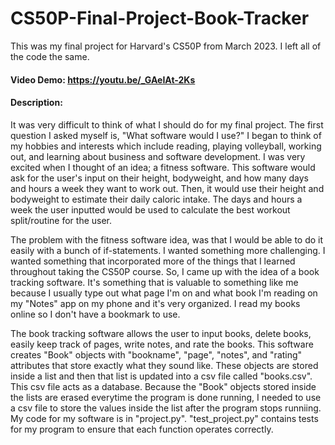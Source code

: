 # CS50P-Final-Project-Book-Tracker
This was my final project for Harvard's CS50P from March 2023. I left all of the code the same.

#### Video Demo:  <https://youtu.be/_GAeIAt-2Ks>

#### Description:
It was very difficult to think of what I should do for my final project. The first question I asked myself is, "What software would I use?" I began to think of my hobbies and interests which include reading, playing volleyball, working out, and learning about business and software development. I was very excited when I thought of an idea; a fitness software. This software would ask for the user's input on their height, bodyweight, and how many days and hours a week they want to work out. Then, it would use their height and bodyweight to estimate their daily caloric intake. The days and hours a week the user inputted would be used to calculate the best workout split/routine for the user. 

The problem with the fitness software idea, was that I would be able to do it easily with a bunch of if-statements. I wanted something more challenging. I wanted something that incorporated more of the things that I learned throughout taking the CS50P course. So, I came up with the idea of a book tracking software. It's something that is valuable to something like me because I usually type out what page I'm on and what book I'm reading on my "Notes" app on my phone and it's very organized. I read my books online so I don't have a bookmark to use.

The book tracking software allows the user to input books, delete books, easily keep track of pages, write notes, and rate the books. This software creates "Book" objects with "bookname", "page", "notes", and "rating" attributes that store exactly what they sound like. These objects are stored inside a list and then that list is updated into a csv file called "books.csv". This csv file acts as a database. Because the "Book" objects stored inside the lists are erased everytime the program is done running, I needed to use a csv file to store the values inside the list after the program stops runniing. My code for my software is in "project.py". "test_project.py" contains tests for my program to ensure that each function operates correctly.
